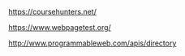 https://coursehunters.net/

https://www.webpagetest.org/

http://www.programmableweb.com/apis/directory

